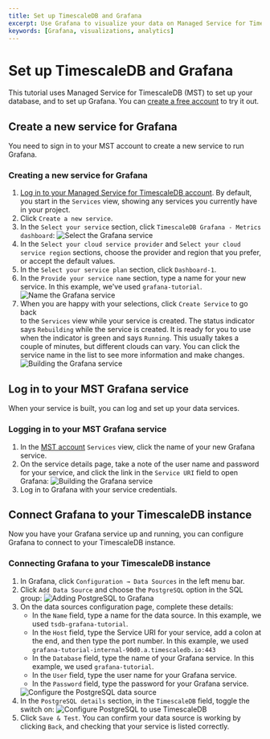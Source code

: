 ```yaml
---
title: Set up TimescaleDB and Grafana
excerpt: Use Grafana to visualize your data on Managed Service for TimescaleDB
keywords: [Grafana, visualizations, analytics]
---
```


# Set up TimescaleDB and Grafana
This tutorial uses Managed Service for TimescaleDB (MST) to set up your database, and
to set up Grafana. You can [create a free account][mst-login] to try it out.

## Create a new service for Grafana
You need to sign in to your MST account to create a
new service to run Grafana.

<procedure>

### Creating a new service for Grafana
1.  [Log in to your Managed Service for TimescaleDB account][mst-login]. By default, you start in the
    `Services` view, showing any services you currently have in your project.
1.  Click `Create a new service`.
1.  In the `Select your service` section, click `TimescaleDB Grafana - Metrics
    dashboard`:
    <img class="main-content__illustration" src="https://assets.timescale.com/docs/images/mst-selectservice-grafana.png" alt="Select the Grafana service"/>
1.  In the `Select your cloud service provider` and `Select your cloud service
    region` sections, choose the provider and region that you prefer, or accept
    the default values.
1.  In the `Select your service plan` section, click `Dashboard-1`.
1.  In the `Provide your service name` section, type a name for your new
    service. In this example, we've used `grafana-tutorial`.
    <img class="main-content__illustration" src="https://assets.timescale.com/docs/images/mst-nameservice-grafana.png" alt="Name the Grafana service"/>
1.  When you are happy with your selections, click `Create Service` to go back  
    to the `Services` view while your service is created. The status indicator
    says `Rebuilding` while the service is created. It is ready for you to use
    when the indicator is green and says `Running`. This usually takes a couple
    of minutes, but different clouds can vary. You can click the service name in
    the list to see more information and make changes.
    <img class="main-content__illustration" src="https://assets.timescale.com/docs/images/mst-buildservice-grafana.png" alt="Building the Grafana service"/>

</procedure>

## Log in to your MST Grafana service
When your service is built, you can log and set up your data services.

### Logging in to your MST Grafana service
1.  In the [MST account][mst-login] `Services` view, click the name of your new
    Grafana service.
1.  On the service details page, take a note of the user name and password for
    your service, and click the link in the `Service URI` field to open Grafana:
    <img class="main-content__illustration" src="https://assets.timescale.com/docs/images/mst-buildservice-grafana.png" alt="Building the Grafana service"/>
1.  Log in to Grafana with your service credentials.

## Connect Grafana to your TimescaleDB instance
Now you have your Grafana service up and running, you can configure Grafana to
connect to your TimescaleDB instance.

### Connecting Grafana to your TimescaleDB instance
1.  In Grafana, click `Configuration → Data Sources` in the left menu bar.
1.  Click `Add Data Source` and choose the `PostgreSQL` option in the SQL group:
    <img class="main-content__illustration" src="https://assets.timescale.com/docs/images/grafana-add-postgresql.png" alt="Adding PostgreSQL to Grafana"/>
1.  On the data sources configuration page, complete these details:
    *   In the `Name` field, type a name for the data source. In this example,
        we used `tsdb-grafana-tutorial`.
    *   In the `Host` field, type the Service URI for your service, add a colon
        at the end, and then type the port number. In this example, we used
        `grafana-tutorial-internal-90d0.a.timescaledb.io:443`
    *   In the `Database` field, type the name of your Grafana service. In this
        example, we used `grafana-tutorial`.
    *   In the `User` field, type the user name for your Grafana service.
    *   In the `Password` field, type the password for your Grafana service.
    <img class="main-content__illustration" src="https://assets.timescale.com/docs/images/grafana-configure-postgresql.png" alt="Configure the PostgreSQL data source"/>
1.  In the `PostgreSQL details` section, in the `TimescaleDB` field, toggle the
    switch on:
    <img class="main-content__illustration" src="https://assets.timescale.com/docs/images/grafana-configure-tsdb.png" alt="Configure PostgreSQL to use TimescaleDB"/>
1.  Click `Save & Test`. You can confirm your data source is working by clicking
    `Back`, and checking that your service is listed correctly.

[mst-login]: https://portal.managed.timescale.com
